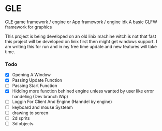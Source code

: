 # GLE
GLE game framework / engine or App framework / engine idk
A basic GLFW framework for graphics

This project is being developed on an old linix machine witch is not that fast this project will be developed on linix first then might get windows support. I am writing this for run and in my free time update and new features will take time. 

### Todo
- [x] Opening A Window
- [x] Passing Update Function
- [ ] Passing Start Function
- [x] Hidding more function behined engine unless wanted by user like error handeling (Dev branch Wip)
- [ ] Loggin For Client And Engine (Hanndel by engine)
- [ ] keyboard and mouse Systeam
- [ ] drawing to screen
- [ ] 2d sprits
- [ ] 3d objects
